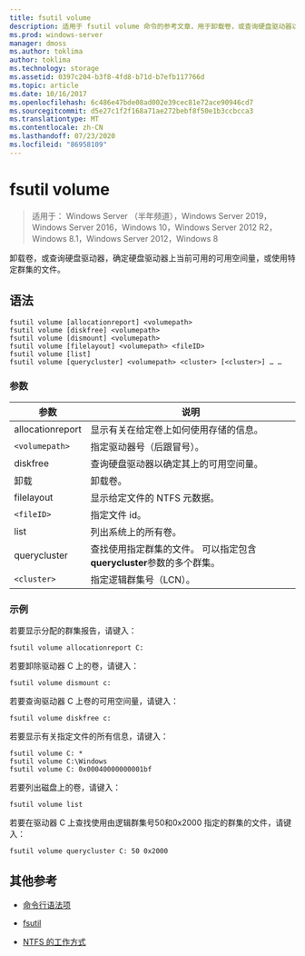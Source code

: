 ```yaml
---
title: fsutil volume
description: 适用于 fsutil volume 命令的参考文章，用于卸载卷，或查询硬盘驱动器以确定硬盘驱动器上当前可用的可用空间量，或使用特定群集的文件。
ms.prod: windows-server
manager: dmoss
ms.author: toklima
author: toklima
ms.technology: storage
ms.assetid: 0397c204-b3f8-4fd8-b71d-b7efb117766d
ms.topic: article
ms.date: 10/16/2017
ms.openlocfilehash: 6c486e47bde08ad002e39cec81e72ace90946cd7
ms.sourcegitcommit: d5e27c1f2f168a71ae272bebf8f50e1b3ccbcca3
ms.translationtype: MT
ms.contentlocale: zh-CN
ms.lasthandoff: 07/23/2020
ms.locfileid: "86958109"
---
```

# <a name="fsutil-volume"></a>fsutil volume

> 适用于： Windows Server （半年频道），Windows Server 2019，Windows Server 2016，Windows 10，Windows Server 2012 R2，Windows 8.1，Windows Server 2012，Windows 8

卸载卷，或查询硬盘驱动器，确定硬盘驱动器上当前可用的可用空间量，或使用特定群集的文件。

## <a name="syntax"></a>语法

```
fsutil volume [allocationreport] <volumepath>
fsutil volume [diskfree] <volumepath>
fsutil volume [dismount] <volumepath>
fsutil volume [filelayout] <volumepath> <fileID>
fsutil volume [list]
fsutil volume [querycluster] <volumepath> <cluster> [<cluster>] … …
```

### <a name="parameters"></a>参数

| 参数 | 说明 |
| --------- | ----------- |
| allocationreport | 显示有关在给定卷上如何使用存储的信息。 |
| `<volumepath>` | 指定驱动器号（后跟冒号）。 |
| diskfree | 查询硬盘驱动器以确定其上的可用空间量。 |
| 卸载 | 卸载卷。 |
| filelayout | 显示给定文件的 NTFS 元数据。 |
| `<fileID>` | 指定文件 id。 |
| list | 列出系统上的所有卷。 |
| querycluster | 查找使用指定群集的文件。 可以指定包含**querycluster**参数的多个群集。 |
| `<cluster>` | 指定逻辑群集号（LCN）。 |

### <a name="examples"></a>示例

若要显示分配的群集报告，请键入：

```
fsutil volume allocationreport C:
```

若要卸除驱动器 C 上的卷，请键入：

```
fsutil volume dismount c:
```

若要查询驱动器 C 上卷的可用空间量，请键入：

```
fsutil volume diskfree c:
```

若要显示有关指定文件的所有信息，请键入：

```
fsutil volume C: *
fsutil volume C:\Windows
fsutil volume C: 0x00040000000001bf
```

若要列出磁盘上的卷，请键入：

```
fsutil volume list
```

若要在驱动器 C 上查找使用由逻辑群集号50和0x2000 指定的群集的文件，请键入：

```
fsutil volume querycluster C: 50 0x2000
```

## <a name="additional-references"></a>其他参考

- [命令行语法项](command-line-syntax-key.md)

- [fsutil](fsutil.md)

- [NTFS 的工作方式](/previous-versions/windows/it-pro/windows-server-2003/cc781134(v=ws.10))
